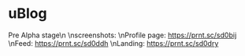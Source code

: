 # uBlog
Pre Alpha stage\n
\nscreenshots:
\nProfile page:
https://prnt.sc/sd0bij
\nFeed:
https://prnt.sc/sd0ddh
\nLanding: 
https://prnt.sc/sd0dry
